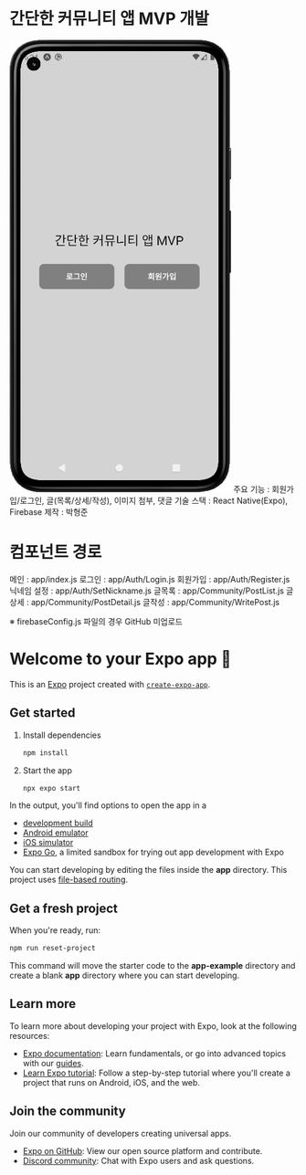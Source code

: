 # 간단한 커뮤니티 앱 MVP 개발
![MainScreen](./assets/images/MainScreen.png)
주요 기능 : 회원가입/로그인, 글(목록/상세/작성), 이미지 첨부, 댓글
기술 스택 : React Native(Expo), Firebase
제작 : 박형준

# 컴포넌트 경로
메인 : app/index.js
로그인 : app/Auth/Login.js
회원가입 : app/Auth/Register.js
닉네임 설정 : app/Auth/SetNickname.js
글목록 : app/Community/PostList.js
글상세 : app/Community/PostDetail.js
글작성 : app/Community/WritePost.js

※ firebaseConfig.js 파일의 경우 GitHub 미업로드

# Welcome to your Expo app 👋

This is an [Expo](https://expo.dev) project created with [`create-expo-app`](https://www.npmjs.com/package/create-expo-app).

## Get started

1. Install dependencies

   ```bash
   npm install
   ```

2. Start the app

   ```bash
   npx expo start
   ```

In the output, you'll find options to open the app in a

- [development build](https://docs.expo.dev/develop/development-builds/introduction/)
- [Android emulator](https://docs.expo.dev/workflow/android-studio-emulator/)
- [iOS simulator](https://docs.expo.dev/workflow/ios-simulator/)
- [Expo Go](https://expo.dev/go), a limited sandbox for trying out app development with Expo

You can start developing by editing the files inside the **app** directory. This project uses [file-based routing](https://docs.expo.dev/router/introduction).

## Get a fresh project

When you're ready, run:

```bash
npm run reset-project
```

This command will move the starter code to the **app-example** directory and create a blank **app** directory where you can start developing.

## Learn more

To learn more about developing your project with Expo, look at the following resources:

- [Expo documentation](https://docs.expo.dev/): Learn fundamentals, or go into advanced topics with our [guides](https://docs.expo.dev/guides).
- [Learn Expo tutorial](https://docs.expo.dev/tutorial/introduction/): Follow a step-by-step tutorial where you'll create a project that runs on Android, iOS, and the web.

## Join the community

Join our community of developers creating universal apps.

- [Expo on GitHub](https://github.com/expo/expo): View our open source platform and contribute.
- [Discord community](https://chat.expo.dev): Chat with Expo users and ask questions.

